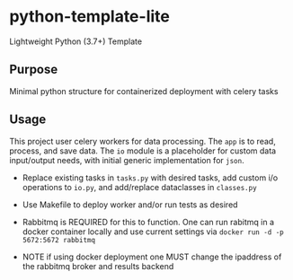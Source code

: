 # python-template-lite
Lightweight Python (3.7+) Template 

## Purpose
Minimal python structure for containerized deployment with celery tasks

## Usage
This project user celery workers for data processing. The `app` is to read, process, and save data. The `io` module is a placeholder for custom data input/output needs, with initial generic implementation for `json`. 

* Replace existing tasks in `tasks.py` with desired tasks, add custom i/o operations to `io.py`, and add/replace dataclasses in `classes.py` 

* Use Makefile to deploy worker and/or run tests as desired

* Rabbitmq is REQUIRED for this to function. One can run rabitmq in a docker container locally and use current settings via `docker run -d -p 5672:5672 rabbitmq`

* NOTE if using docker deployment one MUST change the ipaddress of the rabbitmq broker and results backend


